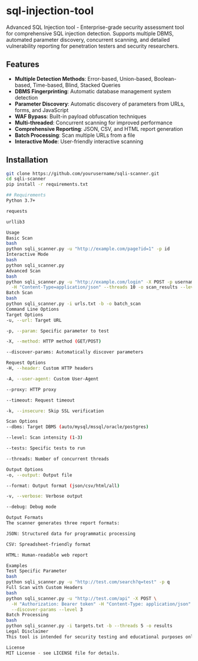 # sql-injection-tool
Advanced SQL Injection tool - Enterprise-grade security assessment tool for comprehensive SQL injection detection. Supports multiple DBMS, automated parameter discovery, concurrent scanning, and detailed vulnerability reporting for penetration testers and security researchers.

## Features

- **Multiple Detection Methods**: Error-based, Union-based, Boolean-based, Time-based, Blind, Stacked Queries
- **DBMS Fingerprinting**: Automatic database management system detection
- **Parameter Discovery**: Automatic discovery of parameters from URLs, forms, and JavaScript
- **WAF Bypass**: Built-in payload obfuscation techniques
- **Multi-threaded**: Concurrent scanning for improved performance
- **Comprehensive Reporting**: JSON, CSV, and HTML report generation
- **Batch Processing**: Scan multiple URLs from a file
- **Interactive Mode**: User-friendly interactive scanning

## Installation

```bash
git clone https://github.com/yourusername/sqli-scanner.git
cd sqli-scanner
pip install -r requirements.txt

## Requirements
Python 3.7+

requests

urllib3

Usage
Basic Scan
bash
python sqli_scanner.py -u "http://example.com/page?id=1" -p id
Interactive Mode
bash
python sqli_scanner.py
Advanced Scan
bash
python sqli_scanner.py -u "http://example.com/login" -X POST -p username \
  -H "Content-Type=application/json" --threads 10 -o scan_results --level 3
Batch Scan
bash
python sqli_scanner.py -i urls.txt -b -o batch_scan
Command Line Options
Target Options
-u, --url: Target URL

-p, --param: Specific parameter to test

-X, --method: HTTP method (GET/POST)

--discover-params: Automatically discover parameters

Request Options
-H, --header: Custom HTTP headers

-A, --user-agent: Custom User-Agent

--proxy: HTTP proxy

--timeout: Request timeout

-k, --insecure: Skip SSL verification

Scan Options
--dbms: Target DBMS (auto/mysql/mssql/oracle/postgres)

--level: Scan intensity (1-3)

--tests: Specific tests to run

--threads: Number of concurrent threads

Output Options
-o, --output: Output file

--format: Output format (json/csv/html/all)

-v, --verbose: Verbose output

--debug: Debug mode

Output Formats
The scanner generates three report formats:

JSON: Structured data for programmatic processing

CSV: Spreadsheet-friendly format

HTML: Human-readable web report

Examples
Test Specific Parameter
bash
python sqli_scanner.py -u "http://test.com/search?q=test" -p q
Full Scan with Custom Headers
bash
python sqli_scanner.py -u "http://test.com/api" -X POST \
  -H "Authorization: Bearer token" -H "Content-Type: application/json" \
  --discover-params --level 3
Batch Processing
bash
python sqli_scanner.py -i targets.txt -b --threads 5 -o results
Legal Disclaimer
This tool is intended for security testing and educational purposes only. Only use on systems you own or have explicit permission to test. The developers are not responsible for any misuse or damage caused by this tool.

License
MIT License - see LICENSE file for details.
